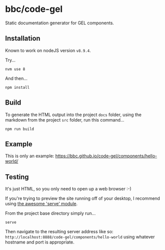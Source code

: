 # bbc/code-gel

Static documentation generator for GEL components.

## Installation

Known to work on nodeJS version `v8.9.4`.

Try...

`nvm use 8`

And then...

`npm install`

## Build

To generate the HTML output into the project `docs` folder, using the markdown from the project `src` folder, run this command...

`npm run build`

## Example

This is only an example: https://bbc.github.io/code-gel/components/hello-world/

## Testing

It's just HTML, so you only need to open up a web browser :-)

If you're trying to preview the site running off of your desktop, I recommend using [the awesome 'serve' module](https://www.npmjs.com/package/serve).

From the project base directory simply run...

`serve`

Then navigate to the resulting server address like so: `http://localhost:8888/code-gel/components/hello-world` using whatever hostname and port is appropriate.
